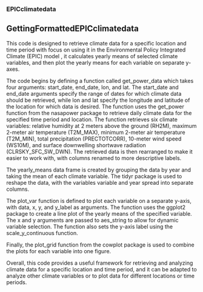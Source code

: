 ### EPICclimatedata
## GettingFormattedEPICclimatedata

This code is designed to retrieve climate data for a specific location and time period with focus on using it in the Environmental Policy Integrated Climate (EPIC) model , it calculates yearly means of selected climate variables, and then plot the yearly means for each variable on separate y-axes.

The code begins by defining a function called get_power_data which takes four arguments: start_date, end_date, lon, and lat. The start_date and end_date arguments specify the range of dates for which climate data should be retrieved, while lon and lat specify the longitude and latitude of the location for which data is desired. The function uses the get_power function from the nasapower package to retrieve daily climate data for the specified time period and location. The function retrieves six climate variables: relative humidity at 2 meters above the ground (RH2M), maximum 2-meter air temperature (T2M_MAX), minimum 2-meter air temperature (T2M_MIN), total precipitation (PRECTOTCORR), 10-meter wind speed (WS10M), and surface downwelling shortwave radiation (CLRSKY_SFC_SW_DWN). The retrieved data is then rearranged to make it easier to work with, with columns renamed to more descriptive labels.

The yearly_means data frame is created by grouping the data by year and taking the mean of each climate variable. The tidyr package is used to reshape the data, with the variables variable and year spread into separate columns.

The plot_var function is defined to plot each variable on a separate y-axis, with data, x, y, and y_label as arguments. The function uses the ggplot2 package to create a line plot of the yearly means of the specified variable. The x and y arguments are passed to aes_string to allow for dynamic variable selection. The function also sets the y-axis label using the scale_y_continuous function.

Finally, the plot_grid function from the cowplot package is used to combine the plots for each variable into one figure.

Overall, this code provides a useful framework for retrieving and analyzing climate data for a specific location and time period, and it can be adapted to analyze other climate variables or to plot data for different locations or time periods.
